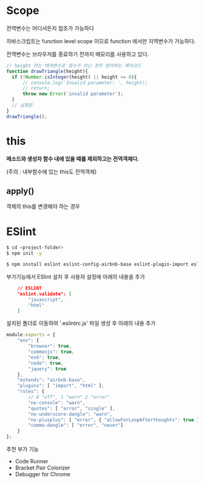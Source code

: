 # Scope

전역변수는 어디서든지 참조가 가능하다

자바스크립트는 function level scope 이므로 function 에서만 지역변수가 가능하다.

전역변수는 브라우저를 종료하기 전까지 메모리를 사용하고 있다.

```js
// height 라는 매개변수로 정수가 아닌 경우 방어하는 에러코드
function drawTriangle(height){
  if (!Number.isInteger(height) || height <= 0){
      // console.log('Invalid parameter: ', height);
      // return;
      throw new Error('invalid parameter');
  }
  // 실행문
}
drawTriangle();
```


# this

__메소드와 생성자 함수 내에 있을 때를 제외하고는 전역객체다.__

(주의 : 내부함수에 있는 this도 전역객체)

## apply()

객체의 this를 변경해야 하는 경우



# ESlint

```bash
$ cd <project-folder>
$ npm init -y

$ npm install eslint eslint-config-airbnb-base eslint-plugin-import eslint-plugin-html --save-dev
```

부가기능에서 ESlint 설치 후 사용자 설정에 아래의 내용을 추가

```json
    // ESLINT
    "eslint.validate": [
        "javascript",
        "html"
    ]
```

설치된 폴더로 이동하여 '.eslintrc.js' 파일 생성 후 아래의 내용 추가
``` js
module.exports = {
    "env": {
        "browser": true,
        "commonjs": true,
        "es6": true,
        "node": true,
        "jquery": true
    },
    "extends": "airbnb-base",
    "plugins": [ "import", "html" ],
    "rules": {
        // 0 "off", 1 "warn" 2 "error"
        "no-console": "warn",
        "quotes": [ "error", "single" ],
        "no-underscore-dangle": "warn",
        "no-plusplus": [ "error", { "allowForLoopAfterthoughts": true }],
        "comma-dangle": [ "error", "never"]
    }
};
```

추천 부가 기능

- Code Runner
- Bracket Pair Colorizer
- Debugger for Chrome